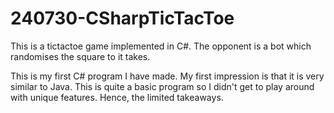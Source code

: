 # 240730-CSharpTicTacToe
This is a tictactoe game implemented in C#. The opponent is a bot which randomises the square to it takes. 

This is my first C# program I have made. My first impression is that it is very similar to Java. This is quite a basic program so I didn't get to play around with unique features. Hence, the limited takeaways.

